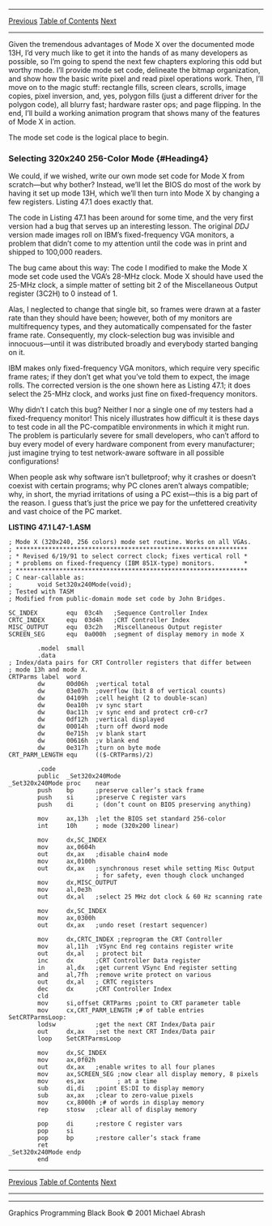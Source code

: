   ------------------------ --------------------------------- --------------------
  [Previous](47-01.html)   [Table of Contents](index.html)   [Next](47-03.html)
  ------------------------ --------------------------------- --------------------

Given the tremendous advantages of Mode X over the documented mode 13H,
I’d very much like to get it into the hands of as many developers as
possible, so I’m going to spend the next few chapters exploring this odd
but worthy mode. I’ll provide mode set code, delineate the bitmap
organization, and show how the basic write pixel and read pixel
operations work. Then, I’ll move on to the magic stuff: rectangle fills,
screen clears, scrolls, image copies, pixel inversion, and, yes, polygon
fills (just a different driver for the polygon code), all blurry fast;
hardware raster ops; and page flipping. In the end, I’ll build a working
animation program that shows many of the features of Mode X in action.

The mode set code is the logical place to begin.

### Selecting 320x240 256-Color Mode {#Heading4}

We could, if we wished, write our own mode set code for Mode X from
scratch—but why bother? Instead, we’ll let the BIOS do most of the work
by having it set up mode 13H, which we’ll then turn into Mode X by
changing a few registers. Listing 47.1 does exactly that.

The code in Listing 47.1 has been around for some time, and the very
first version had a bug that serves up an interesting lesson. The
original *DDJ* version made images roll on IBM’s fixed-frequency VGA
monitors, a problem that didn’t come to my attention until the code was
in print and shipped to 100,000 readers.

The bug came about this way: The code I modified to make the Mode X mode
set code used the VGA’s 28-MHz clock. Mode X should have used the 25-MHz
clock, a simple matter of setting bit 2 of the Miscellaneous Output
register (3C2H) to 0 instead of 1.

Alas, I neglected to change that single bit, so frames were drawn at a
faster rate than they should have been; however, both of my monitors are
multifrequency types, and they automatically compensated for the faster
frame rate. Consequently, my clock-selection bug was invisible and
innocuous—until it was distributed broadly and everybody started banging
on it.

IBM makes only fixed-frequency VGA monitors, which require very specific
frame rates; if they don’t get what you’ve told them to expect, the
image rolls. The corrected version is the one shown here as Listing
47.1; it does select the 25-MHz clock, and works just fine on
fixed-frequency monitors.

Why didn’t I catch this bug? Neither I nor a single one of my testers
had a fixed-frequency monitor! This nicely illustrates how difficult it
is these days to test code in all the PC-compatible environments in
which it might run. The problem is particularly severe for small
developers, who can’t afford to buy every model of every hardware
component from every manufacturer; just imagine trying to test
network-aware software in all possible configurations!

When people ask why software isn’t bulletproof; why it crashes or
doesn’t coexist with certain programs; why PC clones aren’t always
compatible; why, in short, the myriad irritations of using a PC
exist—this is a big part of the reason. I guess that’s just the price we
pay for the unfettered creativity and vast choice of the PC market.

**LISTING 47.1 L47-1.ASM**

    ; Mode X (320x240, 256 colors) mode set routine. Works on all VGAs.
    ; ****************************************************************
    ; * Revised 6/19/91 to select correct clock; fixes vertical roll *
    ; * problems on fixed-frequency (IBM 851X-type) monitors.        *
    ; ****************************************************************
    ; C near-callable as:
    ;       void Set320x240Mode(void);
    ; Tested with TASM
    ; Modified from public-domain mode set code by John Bridges.

    SC_INDEX        equ  03c4h   ;Sequence Controller Index
    CRTC_INDEX      equ  03d4h   ;CRT Controller Index
    MISC_OUTPUT     equ  03c2h   ;Miscellaneous Output register
    SCREEN_SEG      equ  0a000h  ;segment of display memory in mode X

            .model  small
            .data
    ; Index/data pairs for CRT Controller registers that differ between
    ; mode 13h and mode X.
    CRTParms label  word
            dw      00d06h  ;vertical total
            dw      03e07h  ;overflow (bit 8 of vertical counts)
            dw      04109h  ;cell height (2 to double-scan)
            dw      0ea10h  ;v sync start
            dw      0ac11h  ;v sync end and protect cr0-cr7
            dw      0df12h  ;vertical displayed
            dw      00014h  ;turn off dword mode
            dw      0e715h  ;v blank start
            dw      00616h  ;v blank end
            dw      0e317h  ;turn on byte mode
    CRT_PARM_LENGTH equ     (($-CRTParms)/2)

            .code
            public  _Set320x240Mode
    _Set320x240Mode proc    near
            push    bp      ;preserve caller’s stack frame
            push    si      ;preserve C register vars
            push    di      ; (don’t count on BIOS preserving anything)

            mov     ax,13h  ;let the BIOS set standard 256-color
            int     10h     ; mode (320x200 linear)

            mov     dx,SC_INDEX
            mov     ax,0604h
            out     dx,ax   ;disable chain4 mode
            mov     ax,0100h
            out     dx,ax   ;synchronous reset while setting Misc Output
                            ; for safety, even though clock unchanged
            mov     dx,MISC_OUTPUT
            mov     al,0e3h
            out     dx,al   ;select 25 MHz dot clock & 60 Hz scanning rate

            mov     dx,SC_INDEX
            mov     ax,0300h
            out     dx,ax   ;undo reset (restart sequencer)

            mov     dx,CRTC_INDEX ;reprogram the CRT Controller
            mov     al,11h  ;VSync End reg contains register write
            out     dx,al   ; protect bit
            inc     dx      ;CRT Controller Data register
            in      al,dx   ;get current VSync End register setting
            and     al,7fh  ;remove write protect on various
            out     dx,al   ; CRTC registers
            dec     dx      ;CRT Controller Index
            cld
            mov     si,offset CRTParms ;point to CRT parameter table
            mov     cx,CRT_PARM_LENGTH ;# of table entries
    SetCRTParmsLoop:
            lodsw           ;get the next CRT Index/Data pair
            out     dx,ax   ;set the next CRT Index/Data pair
            loop    SetCRTParmsLoop

            mov     dx,SC_INDEX
            mov     ax,0f02h
            out     dx,ax   ;enable writes to all four planes
            mov     ax,SCREEN_SEG ;now clear all display memory, 8 pixels
            mov     es,ax         ; at a time
            sub     di,di   ;point ES:DI to display memory
            sub     ax,ax   ;clear to zero-value pixels
            mov     cx,8000h ;# of words in display memory
            rep     stosw   ;clear all of display memory

            pop     di      ;restore C register vars
            pop     si
            pop     bp      ;restore caller’s stack frame
            ret
    _Set320x240Mode endp
            end

  ------------------------ --------------------------------- --------------------
  [Previous](47-01.html)   [Table of Contents](index.html)   [Next](47-03.html)
  ------------------------ --------------------------------- --------------------

* * * * *

Graphics Programming Black Book © 2001 Michael Abrash
